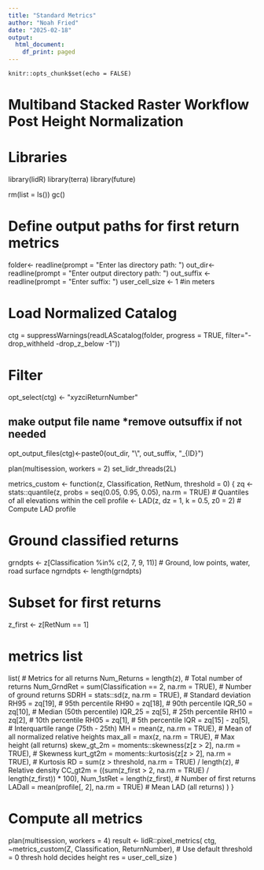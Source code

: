 ```yaml
---
title: "Standard Metrics"
author: "Noah Fried"
date: "2025-02-18"
output:
  html_document:
    df_print: paged
---
```


```{r setup, include=FALSE}
knitr::opts_chunk$set(echo = FALSE)
```

# Multiband Stacked Raster Workflow Post Height Normalization 

# Libraries
library(lidR)
library(terra)
library(future)

rm(list = ls())
gc()

# Define output paths for first return metrics
folder<- readline(prompt = "Enter las directory path: ")
out_dir<- readline(prompt = "Enter output directory path: ")
out_suffix <- readline(prompt = "Enter suffix: ")
user_cell_size <- 1 #in meters

# Load Normalized Catalog 
ctg = suppressWarnings(readLAScatalog(folder, progress = TRUE, filter="-drop_withheld -drop_z_below -1"))

# Filter
opt_select(ctg) <- "xyzciReturnNumber"

## make output file name *remove outsuffix if not needed
opt_output_files(ctg)<-paste0(out_dir, "\\", out_suffix, "_{ID}")

plan(multisession, workers = 2)
set_lidr_threads(2L)

metrics_custom <- function(z, Classification, RetNum, threshold = 0) { 
  zq <- stats::quantile(z, probs = seq(0.05, 0.95, 0.05), na.rm = TRUE) # Quantiles of all elevations within the cell
  profile <- LAD(z, dz = 1, k = 0.5, z0 = 2) # Compute LAD profile 
 
   # Ground classified returns
  grndpts <- z[Classification %in% c(2, 7, 9, 11)]  # Ground, low points, water, road surface
  ngrndpts <- length(grndpts)
  
  # Subset for first returns
  z_first <- z[RetNum == 1]
  
  # metrics list
  list(
    # Metrics for all returns
    Num_Returns = length(z),                                  # Total number of returns
    Num_GrndRet = sum(Classification == 2, na.rm = TRUE),    # Number of ground returns
    SDRH = stats::sd(z, na.rm = TRUE),                       # Standard deviation
    RH95 = zq[19],                                           # 95th percentile
    RH90 = zq[18],                                           # 90th percentile
    IQR_50 = zq[10],                                         # Median (50th percentile)
    IQR_25 = zq[5],                                          # 25th percentile
    RH10 = zq[2],                                            # 10th percentile
    RH05 = zq[1],                                            # 5th percentile
    IQR = zq[15] - zq[5],                                    # Interquartile range (75th - 25th)
    MH = mean(z, na.rm = TRUE),                              # Mean of all normalized relative heights
    max_all = max(z, na.rm = TRUE),                          # Max height (all returns)
    skew_gt_2m = moments::skewness(z[z > 2], na.rm = TRUE),  # Skewness
    kurt_gt2m = moments::kurtosis(z[z > 2], na.rm = TRUE),   # Kurtosis
    RD = sum(z > threshold, na.rm = TRUE) / length(z),       # Relative density
    CC_gt2m = ((sum(z_first > 2, na.rm = TRUE) / length(z_first)) * 100),
    Num_1stRet = length(z_first),                             # Number of first returns
    LADall = mean(profile[, 2], na.rm = TRUE)                # Mean LAD (all returns)
  )
}

# Compute all  metrics
plan(multisession, workers = 4)
result <- lidR::pixel_metrics(
  ctg,
  ~metrics_custom(Z, Classification, ReturnNumber),  # Use default threshold = 0 thresh hold decides height 
  res = user_cell_size
)




